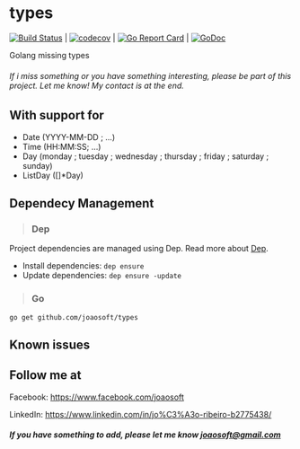 # types
[![Build Status](https://travis-ci.org/joaosoft/types.svg?branch=master)](https://travis-ci.org/joaosoft/types) | [![codecov](https://codecov.io/gh/joaosoft/types/branch/master/graph/badge.svg)](https://codecov.io/gh/joaosoft/types) | [![Go Report Card](https://goreportcard.com/badge/github.com/joaosoft/types)](https://goreportcard.com/report/github.com/joaosoft/types) | [![GoDoc](https://godoc.org/github.com/joaosoft/types?status.svg)](https://godoc.org/github.com/joaosoft/types)

Golang missing types

###### If i miss something or you have something interesting, please be part of this project. Let me know! My contact is at the end.

## With support for
* Date (YYYY-MM-DD ; ...)
* Time (HH:MM:SS; ...)
* Day (monday ; tuesday ; wednesday ; thursday ; friday ; saturday ; sunday)
* ListDay ([]*Day)

## Dependecy Management 
>### Dep

Project dependencies are managed using Dep. Read more about [Dep](https://github.com/golang/dep).
* Install dependencies: `dep ensure`
* Update dependencies: `dep ensure -update`


>### Go
```
go get github.com/joaosoft/types
```

## Known issues

## Follow me at
Facebook: https://www.facebook.com/joaosoft

LinkedIn: https://www.linkedin.com/in/jo%C3%A3o-ribeiro-b2775438/

##### If you have something to add, please let me know joaosoft@gmail.com
